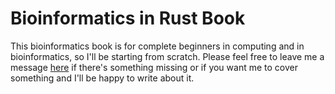 # Bioinformatics in Rust Book

This bioinformatics book is for complete beginners in computing and in bioinformatics, so I'll be starting from scratch. Please feel free to leave me a message [here](keybase.io/kana4) if there's something missing or if you want me to cover something and I'll be happy to write about it.

